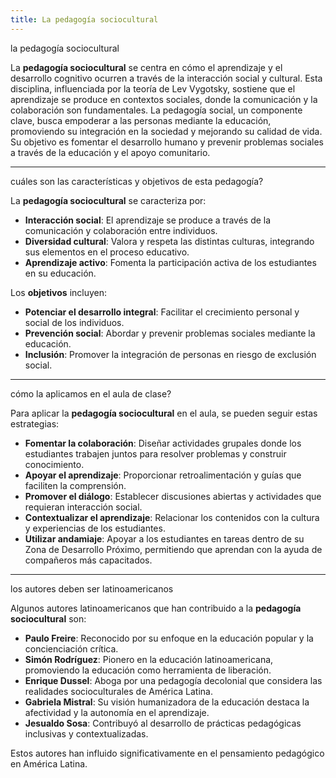 ```yaml
---
title: La pedagogía sociocultural
---
```

la pedagogía sociocultural

La **pedagogía sociocultural** se centra en cómo el aprendizaje y el desarrollo cognitivo ocurren a través de la interacción social y cultural. Esta disciplina, influenciada por la teoría de Lev Vygotsky, sostiene que el aprendizaje se produce en contextos sociales, donde la comunicación y la colaboración son fundamentales. La pedagogía social, un componente clave, busca empoderar a las personas mediante la educación, promoviendo su integración en la sociedad y mejorando su calidad de vida. Su objetivo es fomentar el desarrollo humano y prevenir problemas sociales a través de la educación y el apoyo comunitario.

---
cuáles son las características y objetivos de esta pedagogía?

La **pedagogía sociocultural** se caracteriza por:

- **Interacción social**: El aprendizaje se produce a través de la comunicación y colaboración entre individuos.
- **Diversidad cultural**: Valora y respeta las distintas culturas, integrando sus elementos en el proceso educativo.
- **Aprendizaje activo**: Fomenta la participación activa de los estudiantes en su educación.

Los **objetivos** incluyen:

- **Potenciar el desarrollo integral**: Facilitar el crecimiento personal y social de los individuos.
- **Prevención social**: Abordar y prevenir problemas sociales mediante la educación.
- **Inclusión**: Promover la integración de personas en riesgo de exclusión social.

---
cómo la aplicamos en el aula de clase?

Para aplicar la **pedagogía sociocultural** en el aula, se pueden seguir estas estrategias:

- **Fomentar la colaboración**: Diseñar actividades grupales donde los estudiantes trabajen juntos para resolver problemas y construir conocimiento.
- **Apoyar el aprendizaje**: Proporcionar retroalimentación y guías que faciliten la comprensión.
- **Promover el diálogo**: Establecer discusiones abiertas y actividades que requieran interacción social.
- **Contextualizar el aprendizaje**: Relacionar los contenidos con la cultura y experiencias de los estudiantes.
- **Utilizar andamiaje**: Apoyar a los estudiantes en tareas dentro de su Zona de Desarrollo Próximo, permitiendo que aprendan con la ayuda de compañeros más capacitados.

---
los autores deben ser latinoamericanos

Algunos autores latinoamericanos que han contribuido a la **pedagogía sociocultural** son:

- **Paulo Freire**: Reconocido por su enfoque en la educación popular y la concienciación crítica.
- **Simón Rodríguez**: Pionero en la educación latinoamericana, promoviendo la educación como herramienta de liberación.
- **Enrique Dussel**: Aboga por una pedagogía decolonial que considera las realidades socioculturales de América Latina.
- **Gabriela Mistral**: Su visión humanizadora de la educación destaca la afectividad y la autonomía en el aprendizaje.
- **Jesualdo Sosa**: Contribuyó al desarrollo de prácticas pedagógicas inclusivas y contextualizadas.

Estos autores han influido significativamente en el pensamiento pedagógico en América Latina.